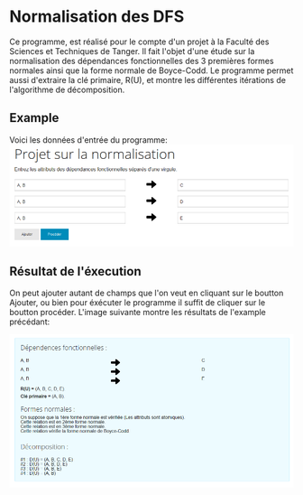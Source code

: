 # Normalisation des DFS
Ce programme, est réalisé pour le compte d'un projet à la Faculté des Sciences et Techniques de Tanger. Il fait l'objet d'une étude sur la normalisation des dépendances fonctionnelles des 3 premières formes normales ainsi que la forme normale de Boyce-Codd. Le programme permet aussi d'extraire la clé primaire, R(U), et montre les différentes itérations de l'algorithme de décomposition.

## Example
Voici les données d'entrée du programme:
![Données d'entrée](https://raw.githubusercontent.com/GO3LIN/dfs/master/img/example.PNG)

## Résultat de l'éxecution
On peut ajouter autant de champs que l'on veut en cliquant sur le boutton Ajouter, ou bien pour éxécuter le programme il suffit de cliquer sur le boutton procéder. L'image suivante montre les résultats de l'example précédant:

![Données de sortie](https://raw.githubusercontent.com/GO3LIN/dfs/master/img/results.PNG)